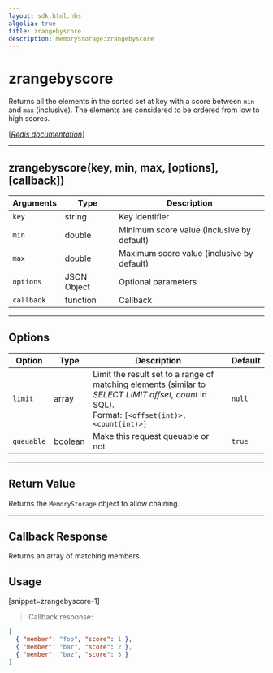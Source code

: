 ```yaml
---
layout: sdk.html.hbs
algolia: true
title: zrangebyscore
description: MemoryStorage:zrangebyscore
---
```

  

# zrangebyscore
Returns all the elements in the sorted set at key with a score between `min` and `max` (inclusive). The elements are considered to be ordered from low to high scores.

[[_Redis documentation_]](https://redis.io/commands/zrangebyscore)

---

## zrangebyscore(key, min, max, [options], [callback])

| Arguments | Type | Description |
|---------------|---------|----------------------------------------|
| `key` | string | Key identifier |
| `min` | double | Minimum score value (inclusive by default) |
| `max` | double | Maximum score value (inclusive by default) |
| `options` | JSON Object | Optional parameters |
| `callback` | function | Callback |

---

## Options

| Option | Type | Description | Default |
|---------------|---------|----------------------------------------|---------|
| `limit` | array | Limit the result set to a range of matching elements (similar to _SELECT LIMIT offset, count_ in SQL).<br/>Format: `[<offset(int)>, <count(int)>]` | `null` |
| `queuable` | boolean | Make this request queuable or not  | ``true`` |
---

## Return Value

Returns the `MemoryStorage` object to allow chaining.

---

## Callback Response

Returns an array of matching members.

## Usage

[snippet=zrangebyscore-1]
> Callback response:

```json
[
  { "member": "foo", "score": 1 },
  { "member": "bar", "score": 2 },
  { "member": "baz", "score": 3 }
]
```